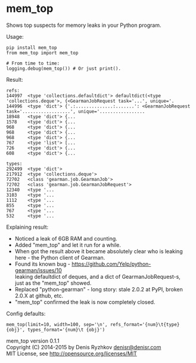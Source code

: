 mem_top
=======

Shows top suspects for memory leaks in your Python program.

Usage:

    pip install mem_top
    from mem_top import mem_top

    # From time to time:
    logging.debug(mem_top()) # Or just print().

Result:

    refs:
    144997  <type 'collections.defaultdict'> defaultdict(<type 'collections.deque'>, {<GearmanJobRequest task='...', unique='.
    144996  <type 'dict'> {'.:..............:.......': <GearmanJobRequest task='..................', unique='.................
    18948   <type 'dict'> {...
    1578    <type 'dict'> {...
    968     <type 'dict'> {...
    968     <type 'dict'> {...
    968     <type 'dict'> {...
    767     <type 'list'> [...
    726     <type 'dict'> {...
    608     <type 'dict'> {...

    types:
    292499  <type 'dict'>
    217912  <type 'collections.deque'>
    72702   <class 'gearman.job.GearmanJob'>
    72702   <class 'gearman.job.GearmanJobRequest'>
    12340   <type '...
    3103    <type '...
    1112    <type '...
    855     <type '...
    767     <type '...
    532     <type '...

Explaining result:

* Noticed a leak of 6GB RAM and counting.
* Added "mem_top" and let it run for a while.
* When got the result above it became absolutely clear who is leaking here - the Python client of Gearman.
* Found its known bug - https://github.com/Yelp/python-gearman/issues/10  
leaking defaultdict of deques, and a dict of GearmanJobRequest-s,  
just as the "mem_top" showed.
* Replaced "python-gearman" - long story: stale 2.0.2 at PyPI, broken 2.0.X at github, etc.
* "mem_top" confirmed the leak is now completely closed.

Config defaults:

    mem_top(limit=10, width=100, sep='\n', refs_format='{num}\t{type} {obj}', types_format='{num}\t {obj}')

mem_top version 0.1.1  
Copyright (C) 2014-2015 by Denis Ryzhkov <denisr@denisr.com>  
MIT License, see http://opensource.org/licenses/MIT
